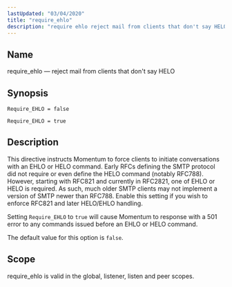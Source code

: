 ```yaml
---
lastUpdated: "03/04/2020"
title: "require_ehlo"
description: "require ehlo reject mail from clients that don't say HELO Require EHLO false Require EHLO true This directive instructs Momentum to force clients to initiate conversations with an EHLO or HELO command Early RF Cs defining the SMTP protocol did not require or even define the HELO command notably RFC..."
---
```


<a name="conf.ref.require_ehlo"></a> 
## Name

require_ehlo — reject mail from clients that don't say HELO

## Synopsis

`Require_EHLO = false`

`Require_EHLO = true`

<a name="idp11147184"></a> 
## Description

This directive instructs Momentum to force clients to initiate conversations with an EHLO or HELO command. Early RFCs defining the SMTP protocol did not require or even define the HELO command (notably RFC788). However, starting with RFC821 and currently in RFC2821, one of EHLO or HELO is required. As such, much older SMTP clients may not implement a version of SMTP newer than RFC788. Enable this setting if you wish to enforce RFC821 and later HELO/EHLO handling.

Setting `Require_EHLO` to `true` will cause Momentum to response with a 501 error to any commands issued before an EHLO or HELO command.

The default value for this option is `false`.

<a name="idp11152128"></a> 
## Scope

require_ehlo is valid in the global, listener, listen and peer scopes.